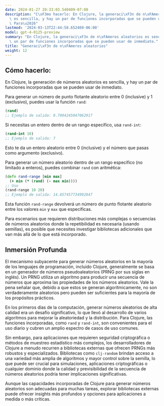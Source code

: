```yaml
---
date: 2024-01-27 20:33:03.540409-07:00
description: "C\xF3mo hacerlo: En Clojure, la generaci\xF3n de n\xFAmeros aleatorios\
  \ es sencilla, y hay un par de funciones incorporadas que se pueden usar de inmediato.\
  \ Para\u2026"
lastmod: '2024-03-13T22:44:58.652469-06:00'
model: gpt-4-0125-preview
summary: "En Clojure, la generaci\xF3n de n\xFAmeros aleatorios es sencilla, y hay\
  \ un par de funciones incorporadas que se pueden usar de inmediato."
title: "Generaci\xF3n de n\xFAmeros aleatorios"
weight: 12
---
```


## Cómo hacerlo:
En Clojure, la generación de números aleatorios es sencilla, y hay un par de funciones incorporadas que se pueden usar de inmediato.

Para generar un número de punto flotante aleatorio entre 0 (inclusive) y 1 (exclusivo), puedes usar la función `rand`:

```Clojure
(rand)
;; Ejemplo de salida: 0.7094245047062917
```

Si necesitas un entero dentro de un rango específico, usa `rand-int`:

```Clojure
(rand-int 10)
;; Ejemplo de salida: 7
```

Esto te da un entero aleatorio entre 0 (inclusive) y el número que pasas como argumento (exclusivo).

Para generar un número aleatorio dentro de un rango específico (no limitado a enteros), puedes combinar `rand` con aritmética:

```Clojure
(defn rand-range [min max]
  (+ min (* (rand) (- max min))))
;; Uso
(rand-range 10 20)
;; Ejemplo de salida: 14.857457734992847
```

Esta función `rand-range` devolverá un número de punto flotante aleatorio entre los valores `min` y `max` que especificas.

Para escenarios que requieren distribuciones más complejas o secuencias de números aleatorios donde la repetibilidad es necesaria (usando semillas), es posible que necesites investigar bibliotecas adicionales que van más allá de lo que está incorporado.

## Inmersión Profunda
El mecanismo subyacente para generar números aleatorios en la mayoría de los lenguajes de programación, incluido Clojure, generalmente se basa en un generador de números pseudoaleatorios (PRNG por sus siglas en inglés). Un PRNG utiliza un algoritmo para producir una secuencia de números que aproxima las propiedades de los números aleatorios. Vale la pena señalar que, debido a que estos se generan algorítmicamente, no son verdaderamente aleatorios pero pueden ser suficientes para la mayoría de los propósitos prácticos.

En los primeros días de la computación, generar números aleatorios de alta calidad era un desafío significativo, lo que llevó al desarrollo de varios algoritmos para mejorar la aleatoriedad y la distribución. Para Clojure, las funciones incorporadas, como `rand` y `rand-int`, son convenientes para el uso diario y cubren un amplio espectro de casos de uso comunes.

Sin embargo, para aplicaciones que requieren seguridad criptográfica o métodos de muestreo estadístico más complejos, los desarrolladores de Clojure a menudo recurren a bibliotecas externas que ofrecen PRNGs más robustos y especializados. Bibliotecas como `clj-random` brindan acceso a una variedad más amplia de algoritmos y mayor control sobre la semilla, lo que puede ser crucial para simulaciones, aplicaciones criptográficas o cualquier dominio donde la calidad y previsibilidad de la secuencia de números aleatorios podría tener implicaciones significativas.

Aunque las capacidades incorporadas de Clojure para generar números aleatorios son adecuadas para muchas tareas, explorar bibliotecas externas puede ofrecer insights más profundos y opciones para aplicaciones a medida o más críticas.
